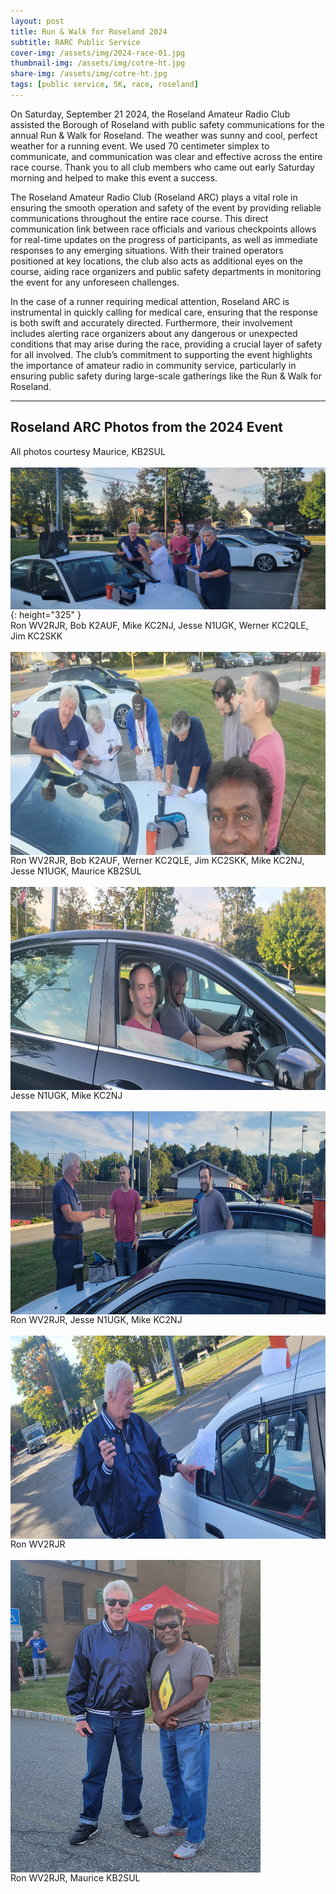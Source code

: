 ```yaml
---
layout: post
title: Run & Walk for Roseland 2024
subtitle: RARC Public Service
cover-img: /assets/img/2024-race-01.jpg
thumbnail-img: /assets/img/cotre-ht.jpg
share-img: /assets/img/cotre-ht.jpg
tags: [public service, 5K, race, roseland]
---
```


On Saturday, September 21 2024, the Roseland Amateur Radio Club assisted the Borough of Roseland with public safety communications for the annual Run & Walk for Roseland.  The weather was sunny and cool, perfect weather for a running event.  We used 70 centimeter simplex to communicate, and communication was clear and effective across the entire race course.  Thank you to all club members who came out early Saturday morning and helped to make this event a success.

The Roseland Amateur Radio Club (Roseland ARC) plays a vital role in ensuring the smooth operation and safety of the event by providing reliable communications throughout the entire race course. This direct communication link between race officials and various checkpoints allows for real-time updates on the progress of participants, as well as immediate responses to any emerging situations. With their trained operators positioned at key locations, the club also acts as additional eyes on the course, aiding race organizers and public safety departments in monitoring the event for any unforeseen challenges.

In the case of a runner requiring medical attention, Roseland ARC is instrumental in quickly calling for medical care, ensuring that the response is both swift and accurately directed. Furthermore, their involvement includes alerting race organizers about any dangerous or unexpected conditions that may arise during the race, providing a crucial layer of safety for all involved. The club’s commitment to supporting the event highlights the importance of amateur radio in community service, particularly in ensuring public safety during large-scale gatherings like the Run & Walk for Roseland.

---
## Roseland ARC Photos from the 2024 Event
All photos courtesy Maurice, KB2SUL<br/><br/>
[<img align="center" src="/assets/img/2024-race/2024-rr-1.jpeg">](../assets/img/2024-race/2024-rr-1.jpeg){: height="325" }<br/>
Ron WV2RJR, Bob K2AUF, Mike KC2NJ, Jesse N1UGK, Werner KC2QLE, Jim KC2SKK<br/><br/>
[<img align="center" width="1024" height="325" src="/assets/img/2024-race/2024-rr-2.jpeg">](../assets/img/2024-race/2024-rr-2.jpeg)<br/>
Ron WV2RJR, Bob K2AUF, Werner KC2QLE, Jim KC2SKK, Mike KC2NJ, Jesse N1UGK, Maurice KB2SUL<br/><br/>
[<img align="center" width="1024" height="325" src="/assets/img/2024-race/2024-rr-3.jpeg">](../assets/img/2024-race/2024-rr-3.jpeg)<br/>
Jesse N1UGK, Mike KC2NJ<br/><br/>
[<img align="center" width="1024" height="325" src="/assets/img/2024-race/2024-rr-4.jpeg">](../assets/img/2024-race/2024-rr-4.jpeg)<br/>
Ron WV2RJR, Jesse N1UGK, Mike KC2NJ<br/><br/>
[<img align="center" width="1024" height="325" src="/assets/img/2024-race/2024-rr-6.jpeg">](../assets/img/2024-race/2024-rr-6.jpeg)<br/>
Ron WV2RJR<br/><br/>
[<img align="center" width="400" height="500" src="/assets/img/2024-race/2024-rr-5.jpeg">](../assets/img/2024-race/2024-rr-5.jpeg)<br/>
Ron WV2RJR, Maurice KB2SUL
